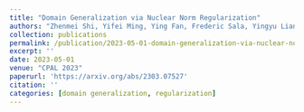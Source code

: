 ```yaml
---
title: "Domain Generalization via Nuclear Norm Regularization"
authors: "Zhenmei Shi, Yifei Ming, Ying Fan, Frederic Sala, Yingyu Liang"
collection: publications
permalink: /publication/2023-05-01-domain-generalization-via-nuclear-norm-regularization
excerpt: ''
date: 2023-05-01
venue: "CPAL 2023"
paperurl: 'https://arxiv.org/abs/2303.07527'
citation: ''
categories: [domain generalization, regularization]
---
```

